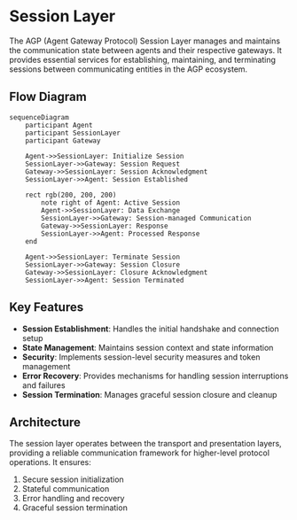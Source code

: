 # Session Layer

The AGP (Agent Gateway Protocol) Session Layer manages and maintains the communication state between agents and their respective gateways. It provides essential services for establishing, maintaining, and terminating sessions between communicating entities in the AGP ecosystem.

## Flow Diagram

```mermaid
sequenceDiagram
    participant Agent
    participant SessionLayer
    participant Gateway

    Agent->>SessionLayer: Initialize Session
    SessionLayer->>Gateway: Session Request
    Gateway->>SessionLayer: Session Acknowledgment
    SessionLayer->>Agent: Session Established

    rect rgb(200, 200, 200)
        note right of Agent: Active Session
        Agent->>SessionLayer: Data Exchange
        SessionLayer->>Gateway: Session-managed Communication
        Gateway->>SessionLayer: Response
        SessionLayer->>Agent: Processed Response
    end

    Agent->>SessionLayer: Terminate Session
    SessionLayer->>Gateway: Session Closure
    Gateway->>SessionLayer: Closure Acknowledgment
    SessionLayer->>Agent: Session Terminated
```

## Key Features

- **Session Establishment**: Handles the initial handshake and connection setup
- **State Management**: Maintains session context and state information
- **Security**: Implements session-level security measures and token management
- **Error Recovery**: Provides mechanisms for handling session interruptions and failures
- **Session Termination**: Manages graceful session closure and cleanup

## Architecture

The session layer operates between the transport and presentation layers, providing a reliable communication framework for higher-level protocol operations. It ensures:

1. Secure session initialization
2. Stateful communication
3. Error handling and recovery
4. Graceful session termination